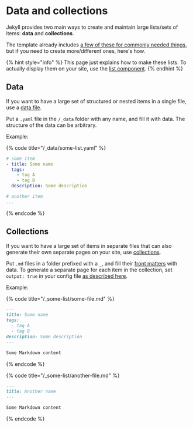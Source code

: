 # Data and collections

Jekyll provides two main ways to create and maintain large lists/sets of items: **data** and **collections**.&#x20;

The template already includes [a few of these for commonly needed things](../basics/components/list.md#data-and-components), but if you need to create more/different ones, here's how.

{% hint style="info" %}
This page just explains how to make these lists. To actually display them on your site, use the [list component](../basics/components/list.md).
{% endhint %}

## **Data**

If you want to have a large set of structured or nested items in a single file, use a [data file](https://jekyllrb.com/docs/datafiles/).

Put a `.yaml` file in the `/_data` folder with any name, and fill it with data. The structure of the data can be arbitrary.

Example:

{% code title="/_data/some-list.yaml" %}
```yaml
# some item
- title: Some name
  tags:
    - tag A
    - tag B
  description: Some description

# another item
...
```
{% endcode %}

## **Collections**

If you want to have a large set of items in separate files that can also generate their own separate pages on your site, use [collections](https://jekyllrb.com/docs/collections).&#x20;

Put `.md` files in a folder prefixed with a `_`, and fill their [front matters](../basics/edit-pages.md#edit-page-details) with data. To generate a separate page for each item in the collection, set `output: true` in your config file [as described here](https://jekyllrb.com/docs/collections).

Example:

{% code title="/_some-list/some-file.md" %}
```markdown
---
title: Some name
tags:
  - tag A
  - tag B
description: Some description
---

Some Markdown content
```
{% endcode %}

{% code title="/_some-list/another-file.md" %}
```markdown
---
title: Another name
---

Some Markdown content
```
{% endcode %}

